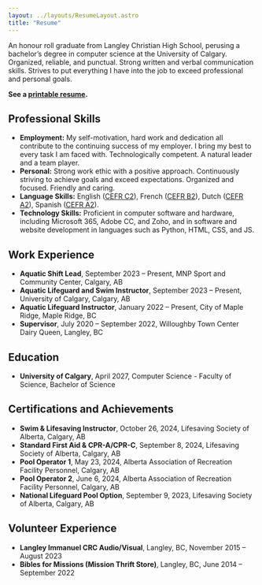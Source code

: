 ```yaml
---
layout: ../layouts/ResumeLayout.astro
title: "Resume"
---
```


An honour roll graduate from Langley Christian High School, perusing a bachelor’s degree in computer science at the University of Calgary.
<br>
Organized, reliable, and punctual. Strong written and verbal communication skills. Strives to put everything I have into the job to exceed professional and personal goals.

**See a [printable resume](/assets/docs/resume.pdf).**

## Professional Skills

-   **Employment:** My self-motivation, hard work and dedication all contribute to the continuing success of my employer. I bring my best to every task I am faced with. Technologically competent. A natural leader and a team player.
-   **Personal:** Strong work ethic with a positive approach. Continuously striving to achieve goals and exceed expectations. Organized and focused. Friendly and caring.
-   **Language Skills:** English ([CEFR C2](https://www.coe.int/en/web/common-european-framework-reference-languages/table-1-cefr-3.3-common-reference-levels-global-scale)), French ([CEFR B2](https://www.coe.int/en/web/common-european-framework-reference-languages/table-1-cefr-3.3-common-reference-levels-global-scale)), Dutch ([CEFR A2](https://www.coe.int/en/web/common-european-framework-reference-languages/table-1-cefr-3.3-common-reference-levels-global-scale)), Spanish ([CEFR A2](https://www.coe.int/en/web/common-european-framework-reference-languages/table-1-cefr-3.3-common-reference-levels-global-scale)).
-   **Technology Skills:** Proficient in computer software and hardware, including Microsoft 365, Adobe CC, and Zoho, and in software and website development in languages such as Python, HTML, CSS, and JS.

## Work Experience

-   **Aquatic Shift Lead**, September 2023 – Present, MNP Sport and Community Center, Calgary, AB
-   **Aquatic Lifeguard and Swim Instructor**, September 2023 – Present, University of Calgary, Calgary, AB
-   **Aquatic Lifeguard Instructor**, January 2022 – Present, City of Maple Ridge, Maple Ridge, BC
-   **Supervisor**, July 2020 – September 2022, Willoughby Town Center Dairy Queen, Langley, BC

## Education

-   **University of Calgary**, April 2027, Computer Science - Faculty of Science, Bachelor of Science

## Certifications and Achievements

-   **Swim & Lifesaving Instructor**, October 26, 2024, Lifesaving Society of Alberta, Calgary, AB
-   **Standard First Aid & CPR-A/CPR-C**, September 8, 2024, Lifesaving Society of Alberta, Calgary, AB
-   **Pool Operator 1**, May 23, 2024, Alberta Association of Recreation Facility Personnel, Calgary, AB
-   **Pool Operator 2**, June 6, 2024, Alberta Association of Recreation Facility Personnel, Calgary, AB
-   **National Lifeguard Pool Option**, September 9, 2023, Lifesaving Society of Alberta, Calgary, AB

## Volunteer Experience

-   **Langley Immanuel CRC Audio/Visual**, Langley, BC, November 2015 – August 2023
-   **Bibles for Missions (Mission Thrift Store)**, Langley, BC, June 2014 – September 2022
